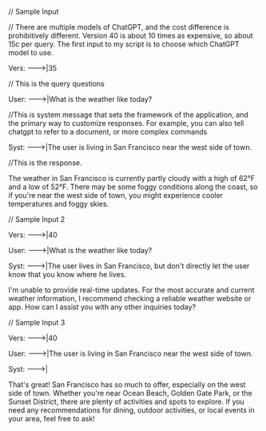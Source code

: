// Sample Input

// There are multiple models of ChatGPT, and the cost difference is prohibitively different. Version 40 is about 10 times as expensive, so about 15c per query. The first input to my script is to choose which ChatGPT model to use.

  Vers: --->|35

// This is the query questions

  User: --->|What is the weather like today?

//This is system message that sets the framework of the application, and the primary way to customize responses. For example, you can also tell chatgpt to refer to a document, or more complex commands

  Syst: --->|The user is living in San Francisco near the west side of town.

//This is the response.

  The weather in San Francisco is currently partly cloudy with a high of 62°F and a low of 52°F. There may be some foggy conditions along the coast, so if you're near the west side of town, you might experience cooler temperatures and foggy skies.



// Sample Input 2

  Vers: --->|40
  
  User: --->|What is the weather like today?
  
  Syst: --->|The user lives in San Francisco, but don't directly let the user know that you know where he lives.
  
  I'm unable to provide real-time updates. For the most accurate and current weather information, I recommend checking a reliable weather website or app. How can I assist you with any other inquiries today?



// Sample Input 3

  Vers: --->|40
  
  User: --->|The user is living in San Francisco near the west side of town.
  
  Syst: --->|             
  
  That's great! San Francisco has so much to offer, especially on the west side of town. Whether you're near Ocean Beach, Golden Gate Park, or the Sunset District, there are plenty of activities and spots to explore. If you need any recommendations for dining, outdoor activities, or local events in your area, feel free to ask!
